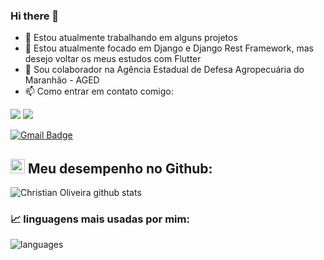 ### Hi there 👋

<!--
**Christian-Oliveira/Christian-Oliveira** is a ✨ _special_ ✨ repository because its `README.md` (this file) appears on your GitHub profile.
-->
- 🔭 Estou atualmente trabalhando em alguns projetos
- 🌱 Estou atualmente focado em Django e Django Rest Framework, mas desejo voltar os meus estudos com Flutter
- 👯 Sou colaborador na Agência Estadual de Defesa Agropecuária do Maranhão - AGED
- 📫 Como entrar em contato comigo:
<p align="left">
  <a href="https://www.linkedin.com/in/christian-d-oliveira/" alt="Linkedin" target="_blank">
  <img src="https://img.shields.io/badge/-Linkedin-0e76a8?style=for-the-badge&logo=Linkedin&logoColor=white&link=https://www.linkedin.com/in/iuricode" /></a>
  
  <a href="https://www.instagram.com/krystian.oliveira/" alt="Instagram" target="_blank">
  <img src="https://img.shields.io/badge/-Instagram-DF0174?style=for-the-badge&logo=instagram&logoColor=white&link=https://www.instagram.com/iuricoding/"/></a>
  
  [![Gmail Badge](https://img.shields.io/badge/-christianoliveirati@gmail.com-c14438?style=flat-square&logo=Gmail&logoColor=white&link=mailto:vmeazevedo@gmail.com)](mailto:christianoliveirati@gmail.com)
</p>



## <img height="23" src="https://image.flaticon.com/icons/png/512/25/25231.png"> Meu desempenho no Github:
![Christian Oliveira github stats](https://github-readme-stats.vercel.app/api?username=Christian-Oliveira&show_icons=true&theme=tokyonight)

### 📈  linguagens mais usadas por mim:
![languages](https://github-readme-stats.vercel.app/api/top-langs/?username=Christian-Oliveira&hide=scss&layout=compact&theme=cobalt&title_color=2ED3EA)
